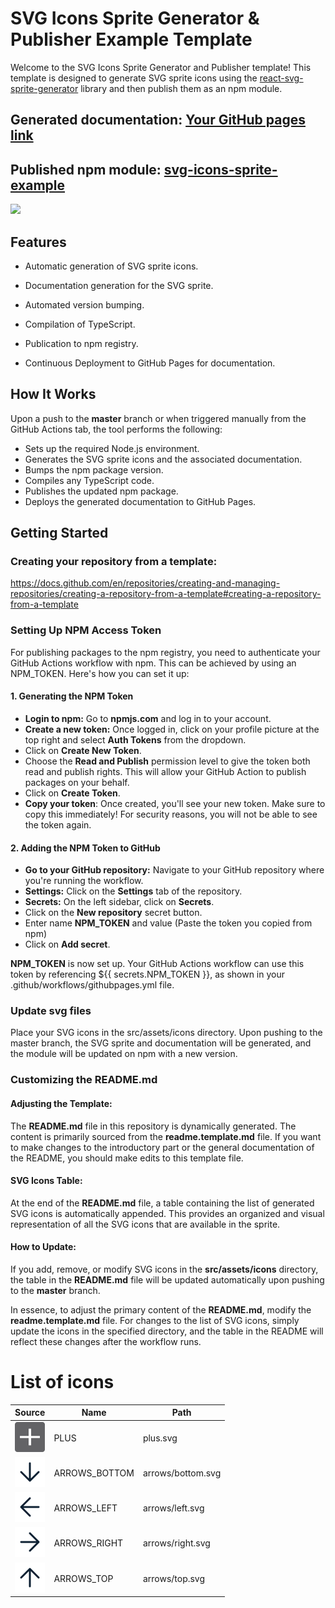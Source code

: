 # SVG Icons Sprite Generator & Publisher Example Template

Welcome to the SVG Icons Sprite Generator and Publisher template! This template is designed to generate SVG sprite icons using the [react-svg-sprite-generator](https://www.npmjs.com/package/react-svg-sprite-generator) library and then publish them as an npm module.

## Generated documentation: [Your GitHub pages link](https://simprl.github.io/svg-icons-sprite-example/)
## Published npm module: [svg-icons-sprite-example](https://simprl.github.io/svg-icons-sprite-example/)
[![](https://img.shields.io/npm/v/svg-icons-sprite-example?style=flat)](https://www.npmjs.com/package/svg-icons-sprite-example)


## Features
- Automatic generation of SVG sprite icons.

- Documentation generation for the SVG sprite.

- Automated version bumping.

- Compilation of TypeScript.

- Publication to npm registry.

- Continuous Deployment to GitHub Pages for documentation. 

## How It Works
Upon a push to the **master** branch or when triggered manually from the GitHub Actions tab, the tool performs the following:

- Sets up the required Node.js environment. 
- Generates the SVG sprite icons and the associated documentation. 
- Bumps the npm package version. 
- Compiles any TypeScript code. 
- Publishes the updated npm package. 
- Deploys the generated documentation to GitHub Pages.

## Getting Started
### Creating your repository from a template:
   https://docs.github.com/en/repositories/creating-and-managing-repositories/creating-a-repository-from-a-template#creating-a-repository-from-a-template

### Setting Up NPM Access Token
For publishing packages to the npm registry, you need to authenticate your GitHub Actions workflow with npm. This can be achieved by using an NPM_TOKEN. Here's how you can set it up:

#### 1. Generating the NPM Token
- **Login to npm:** Go to **npmjs.com** and log in to your account. 
- **Create a new token:** Once logged in, click on your profile picture at the top right and select **Auth Tokens** from the dropdown. 
- Click on **Create New Token**. 
- Choose the **Read and Publish** permission level to give the token both read and publish rights. This will allow your GitHub Action to publish packages on your behalf. 
- Click on **Create Token**.
- **Copy your token**: Once created, you'll see your new token. Make sure to copy this immediately! For security reasons, you will not be able to see the token again.

#### 2. Adding the NPM Token to GitHub
- **Go to your GitHub repository:** Navigate to your GitHub repository where you're running the workflow. 
- **Settings:** Click on the **Settings** tab of the repository. 
- **Secrets:** On the left sidebar, click on **Secrets**. 
- Click on the **New repository** secret button. 
- Enter name **NPM_TOKEN** and value (Paste the token you copied from npm)
- Click on **Add secret**.

**NPM_TOKEN** is now set up. Your GitHub Actions workflow can use this token by referencing ${{ secrets.NPM_TOKEN }}, as shown in your .github/workflows/githubpages.yml file.


### Update svg files 
Place your SVG icons in the src/assets/icons directory.
Upon pushing to the master branch, the SVG sprite and documentation will be generated, and the module will be updated on npm with a new version.

### Customizing the README.md
#### Adjusting the Template:
The **README.md** file in this repository is dynamically generated. The content is primarily sourced from the **readme.template.md** file. If you want to make changes to the introductory part or the general documentation of the README, you should make edits to this template file.

#### SVG Icons Table:
At the end of the **README.md** file, a table containing the list of generated SVG icons is automatically appended. This provides an organized and visual representation of all the SVG icons that are available in the sprite.

#### How to Update:
If you add, remove, or modify SVG icons in the **src/assets/icons** directory, the table in the **README.md** file will be updated automatically upon pushing to the **master** branch.

In essence, to adjust the primary content of the **README.md**, modify the **readme.template.md** file. For changes to the list of SVG icons, simply update the icons in the specified directory, and the table in the README will reflect these changes after the workflow runs.
# List of icons
| Source | Name | Path |
|---|---|---|
|  ![](/src/assets/icons/plus.svg) | PLUS | plus.svg |
|  ![](/src/assets/icons/arrows/bottom.svg) | ARROWS_BOTTOM | arrows/bottom.svg |
|  ![](/src/assets/icons/arrows/left.svg) | ARROWS_LEFT | arrows/left.svg |
|  ![](/src/assets/icons/arrows/right.svg) | ARROWS_RIGHT | arrows/right.svg |
|  ![](/src/assets/icons/arrows/top.svg) | ARROWS_TOP | arrows/top.svg |